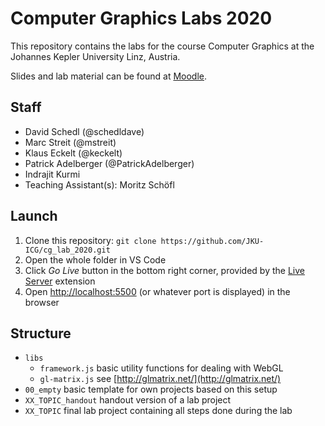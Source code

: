 # Computer Graphics Labs 2020

This repository contains the labs for the course Computer Graphics at the Johannes Kepler University Linz, Austria.

Slides and lab material can be found at [Moodle](https://moodle.jku.at/).


## Staff

* David Schedl (@schedldave)
* Marc Streit (@mstreit)
* Klaus Eckelt (@keckelt)
* Patrick Adelberger (@PatrickAdelberger)
* Indrajit Kurmi
* Teaching Assistant(s): Moritz Schöfl

## Launch

1. Clone this repository: `git clone https://github.com/JKU-ICG/cg_lab_2020.git`
2. Open the whole folder in VS Code
3. Click _Go Live_ button in the bottom right corner, provided by the [Live Server](https://marketplace.visualstudio.com/items?itemName=ritwickdey.LiveServer) extension
4. Open [http://localhost:5500](http://localhost:5500) (or whatever port is displayed) in the browser

## Structure

* `libs`
  * `framework.js` basic utility functions for dealing with WebGL
  * `gl-matrix.js` see [http://glmatrix.net/](http://glmatrix.net/)
* `00_empty`
  basic template for own projects based on this setup
* `XX_TOPIC_handout`
  handout version of a lab project
* `XX_TOPIC`
  final lab project containing all steps done during the lab
